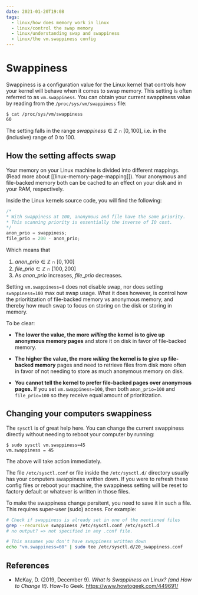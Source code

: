 ```yaml
---
date: 2021-01-20T19:08
tags: 
  - linux/how does memory work in linux
  - linux/control the swap memory
  - linux/understanding swap and swappiness
  - linux/the vm.swappiness config
---
```


# Swappiness

Swappiness is a configuration value for the Linux kernel that controls how your
kernel will behave when it comes to swap memory. This setting is often referred
to as `vm.swappiness`. You can obtain your current swappiness value by reading
from the `/proc/sys/vm/swappiness` file:

```console
$ cat /proc/sys/vm/swappiness
60
```

The setting falls in the range $swappiness \in \mathbb{Z} \cap [0, 100]$, i.e.
in the (inclusive) range of 0 to 100.

## How the setting affects swap

Your memory on your Linux machine is divided into different mappings. (Read more
about [[linux-memory-page-mapping]]). Your anonymous and file-backed memory both can
be cached to an effect on your disk and in your RAM, respectively.

Inside the Linux kernels source code, you will find the following:

```cpp
/*
* With swappiness at 100, anonymous and file have the same priority.
* This scanning priority is essentially the inverse of IO cost.
*/
anon_prio = swappiness;
file_prio = 200 - anon_prio;
```

Which means that

1. $anon\_prio \in \mathbb{Z} \cap [0, 100]$
2. $file\_prio \in \mathbb{Z} \cap [100, 200]$
3. As $anon\_prio$ increases, $file\_prio$ decreases.

Setting `vm.swappiness=0` does not disable swap, nor does setting
`swappiness=100` max out swap usage. What it does however, is control how the
prioritization of file-backed memory vs anonymous memory, and thereby how much
swap to focus on storing on the disk or storing in memory.

To be clear:

- **The lower the value, the more *willing* the kernel is to give up anonymous
  memory pages** and store it on disk in favor of file-backed memory.
  
- **The higher the value, the more *willing* the kernel is to give up file-backed
  memory** pages and need to retrieve files from disk more often in favor of not
  needing to store as much anonymous memory on disk.
  
- **You cannot tell the kernel to prefer file-backed pages over anonymous
  pages.** If you set `vm.swappiness=100`, then both `anon_prio=100` and
  `file_prio=100` so they receive equal amount of prioritization.

## Changing your computers swappiness

The `sysctl` is of great help here. You can change the current swappiness
directly without needing to reboot your computer by running:

```console
$ sudo sysctl vm.swappiness=45
vm.swappiness = 45
```

The above will take action immediately.

The file `/etc/sysctl.conf` or file inside the `/etc/sysctl.d/` directory usually
has your computers swappiness written down. If you were to refresh these config
files or reboot your machine, the swappiness setting will be reset to factory
default or whatever is written in those files.

To make the swappiness change persitent, you need to save it in such a file. This
requires super-user (sudo) access. For example:

```bash
# Check if swappiness is already set in one of the mentioned files
grep --recursive swappiness /etc/sysctl.conf /etc/sysctl.d
# no output? => not specified in any .conf file.

# This assumes you don't have swappiness written down
echo "vm.swappiness=60" | sudo tee /etc/sysctl.d/20_swappiness.conf
```

## References

- McKay, D. (2019, December 9). *What Is Swappiness on Linux? (and How to Change
  It)*. How-To Geek. <https://www.howtogeek.com/449691/>
